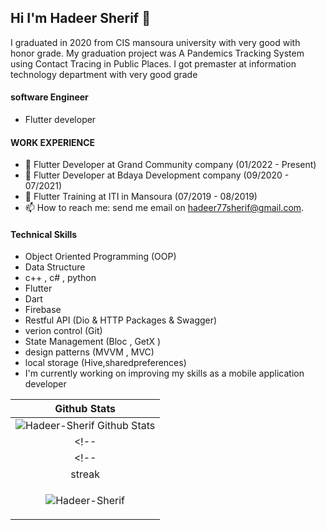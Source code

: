 ## Hi I'm Hadeer Sherif 👋
 I graduated in 2020 from CIS mansoura university with very good with honor grade.
 My graduation project was A Pandemics Tracking System using Contact Tracing in Public Places.
 I got premaster at information technology department with very good grade 
 
 #### software Engineer
- Flutter developer

#### WORK EXPERIENCE
- 🔭 Flutter Developer at Grand Community company (01/2022 - Present)
- 🌱 Flutter Developer at Bdaya Development company (09/2020 - 07/2021)
- 👯 Flutter Training at ITI in Mansoura (07/2019 - 08/2019)
- 📫 How to reach me: send me email on hadeer77sherif@gmail.com.
 
#### Technical Skills
  - Object Oriented Programming (OOP)
  - Data Structure
  - c++ , c# , python
  - Flutter
  - Dart
  - Firebase
  - Restful API (Dio & HTTP Packages & Swagger)
  - verion control (Git)
  - State Management (Bloc , GetX )
  - design patterns (MVVM , MVC)
  - local storage (Hive,sharedpreferences)
  - I'm currently working on improving my skills as a mobile application developer
  
  
  
| Github Stats |
|:------------:|
|![Hadeer-Sherif Github Stats](https://github-readme-stats.vercel.app/api?username=Hadeer-Sherif&show_icons=true&theme=dracula)|
<!-- | Top Langs | -->
<!-- |[![Top Langs](https://github-readme-stats.vercel.app/api/top-langs/?username=Hadeer-Sherif&exclude_repo=ualehosaini.github.io,free-for-dev&layout=compact&langs_count=8)](https://github.com/ualehosaini)| -->
| streak |
|<p><img align="center" src="https://github-readme-streak-stats.herokuapp.com/?user=Hadeer-Sherif&" alt="Hadeer-Sherif" /></p>| 
